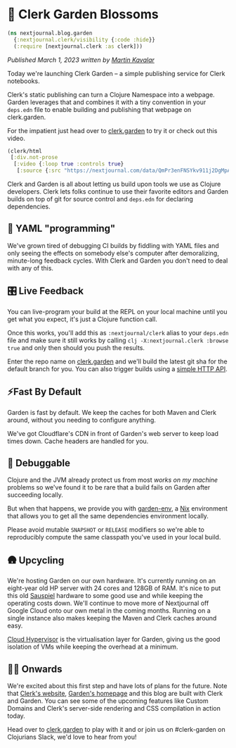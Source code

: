 # 🌱 Clerk Garden Blossoms
```clojure
(ns nextjournal.blog.garden
  {:nextjournal.clerk/visibility {:code :hide}}
  (:require [nextjournal.clerk :as clerk]))

```
_Published March 1, 2023 written by [Martin Kavalar](https://github.com/mk)_

Today we're launching Clerk Garden – a simple publishing service for Clerk notebooks.

Clerk's static publishing can turn a Clojure Namespace into a webpage. Garden leverages that and combines it with a tiny convention in your `deps.edn` file to enable building and publishing that webpage on clerk.garden.

For the impatient just head over to [clerk.garden](https://clerk.garden) to try it or check out this video.

```clojure
(clerk/html
 [:div.not-prose
  [:video {:loop true :controls true}
   [:source {:src "https://nextjournal.com/data/QmPr3enFNSYkv911j2DgMpATnr2eyiR8efWJTevvstfd7f?content-type=video/mp4&node-id=51e404c0-4c60-4272-a9e1-5744d43914f5&filename=Garden+Build.mp4&node-kind=file"}]]])
```

Clerk and Garden is all about letting us build upon tools we use as Clojure developers. Clerk lets folks continue to use their favorite editors and Garden builds on top of git for source control and `deps.edn` for declaring dependencies.

## 🥱 YAML "programming"

We've grown tired of debugging CI builds by fiddling with YAML files and only seeing the effects on somebody else's computer after demoralizing, minute-long feedback cycles. With Clerk and Garden you don't need to deal with any of this. 

## 🎛 Live Feedback

You can live-program your build at the REPL on your local machine until you get what you expect, it's just a Clojure function call. 

Once this works, you'll add this as `:nextjournal/clerk` alias to your `deps.edn` file and make sure it still works by calling `clj -X:nextjournal.clerk :browse true` and only then should you push the results.

Enter the repo name on [clerk.garden](https://clerk.garden) and we'll build the latest git sha for the default branch for you. You can also trigger builds using a [simple HTTP API](#citation-needed).

## ⚡️Fast By Default

Garden is fast by default. We keep the caches for both Maven and Clerk around, without you needing to configure anything. 

We've got Cloudflare's CDN in front of Garden's web server to keep load times down. Cache headers are handled for you.

## 🧶 Debuggable

Clojure and the JVM already protect us from most *works on my machine* problems so we've found it to be rare that a build fails on Garden after succeeding locally.

But when that happens, we provide you with [garden-env](https://github.com/nextjournal/garden-env), a [Nix](https://nixos.org) environment that allows you to get all the same dependencies environment locally.

Please avoid mutable `SNAPSHOT` or `RELEASE` modifiers so we're able to reproducibly compute the same classpath you've used in your local build.

## 🛖 Upcycling

We're hosting Garden on our own hardware. It's currently running on an eight-year old HP server with 24 cores and 128GB of RAM. It's nice to put this old [Sauspiel](https://nextjournal.com/about) hardware to some good use and while keeping the operating costs down. We'll continue to move more of Nextjournal off Google Cloud onto our own metal in the coming months. Running on a single instance also makes keeping the Maven and Clerk caches around easy.

[Cloud Hypervisor](https://www.cloudhypervisor.org) is the virtualisation layer for Garden, giving us the good isolation of VMs while keeping the overhead at a minimum.

## 🧑‍🌾 Onwards

We're excited about this first step and have lots of plans for the future. Note that [Clerk's website](https://clerk.vision), [Garden's homepage](https://clerk.garden) and this blog are built with Clerk and Garden. You can see some of the upcoming features like Custom Domains and Clerk's server-side rendering and CSS compilation in action today.

Head over to [clerk.garden](https://clerk.garden) to play with it and or join us on #clerk-garden on Clojurians Slack, we'd love to hear from you! 

